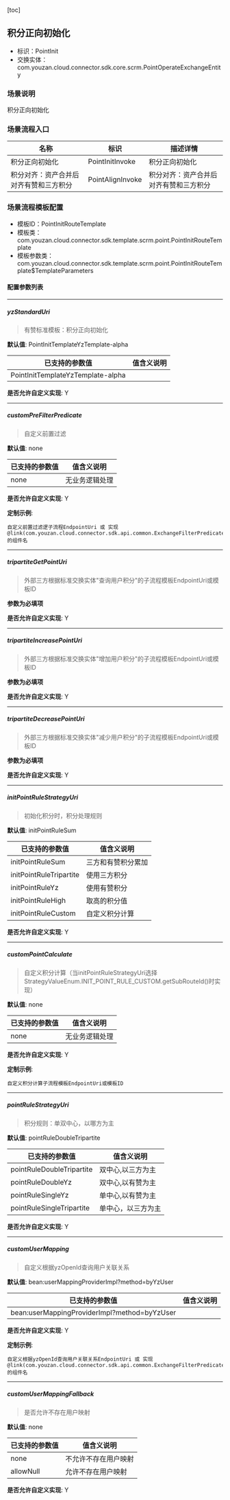 [toc]

## 积分正向初始化
- 标识：PointInit
- 交换实体：com.youzan.cloud.connector.sdk.core.scrm.PointOperateExchangeEntity
### 场景说明
积分正向初始化
### 场景流程入口

名称 | 标识 | 描述详情
---|---|---
积分正向初始化 | PointInitInvoke | 积分正向初始化
积分对齐：资产合并后对齐有赞和三方积分 | PointAlignInvoke | 积分对齐：资产合并后对齐有赞和三方积分

### 场景流程模板配置
- 模板ID：PointInitRouteTemplate
- 模板类：com.youzan.cloud.connector.sdk.template.scrm.point.PointInitRouteTemplate
- 模板参数类：com.youzan.cloud.connector.sdk.template.scrm.point.PointInitRouteTemplate$TemplateParameters

#### 配置参数列表

---
##### yzStandardUri
> 有赞标准模板：积分正向初始化

**默认值**: PointInitTemplateYzTemplate-alpha

已支持的参数值 | 值含义说明
---|---
PointInitTemplateYzTemplate-alpha | 

**是否允许自定义实现**: Y

---
##### customPreFilterPredicate
> 自定义前置过滤

**默认值**: none

已支持的参数值 | 值含义说明
---|---
none | 无业务逻辑处理

**是否允许自定义实现**: Y


**定制示例**:
```
自定义前置过滤逻子流程EndpointUri 或 实现@link(com.youzan.cloud.connector.sdk.api.common.ExchangeFilterPredicate)的组件名
```
---
##### tripartiteGetPointUri
> 外部三方根据标准交换实体"查询用户积分"的子流程模板EndpointUri或模板ID

**参数为必填项**


**是否允许自定义实现**: Y

---
##### tripartiteIncreasePointUri
> 外部三方根据标准交换实体"增加用户积分"的子流程模板EndpointUri或模板ID

**参数为必填项**


**是否允许自定义实现**: Y

---
##### tripartiteDecreasePointUri
> 外部三方根据标准交换实体"减少用户积分"的子流程模板EndpointUri或模板ID

**参数为必填项**


**是否允许自定义实现**: Y

---
##### initPointRuleStrategyUri
> 初始化积分时，积分处理规则

**默认值**: initPointRuleSum

已支持的参数值 | 值含义说明
---|---
initPointRuleSum | 三方和有赞积分累加
initPointRuleTripartite | 使用三方积分
initPointRuleYz | 使用有赞积分
initPointRuleHigh | 取高的积分值
initPointRuleCustom | 自定义积分计算

**是否允许自定义实现**: Y

---
##### customPointCalculate
> 自定义积分计算（当initPointRuleStrategyUri选择StrategyValueEnum.INIT_POINT_RULE_CUSTOM.getSubRouteId()时实现）

**默认值**: none

已支持的参数值 | 值含义说明
---|---
none | 无业务逻辑处理

**是否允许自定义实现**: Y


**定制示例**:
```
自定义积分计算子流程模板EndpointUri或模板ID
```
---
##### pointRuleStrategyUri
> 积分规则：单双中心，以哪方为主

**默认值**: pointRuleDoubleTripartite

已支持的参数值 | 值含义说明
---|---
pointRuleDoubleTripartite | 双中心,以三方为主
pointRuleDoubleYz | 双中心,以有赞为主
pointRuleSingleYz | 单中心,以有赞为主
pointRuleSingleTripartite | 单中心，以三方为主

**是否允许自定义实现**: Y

---
##### customUserMapping
> 自定义根据yzOpenId查询用户关联关系

**默认值**: bean:userMappingProviderImpl?method=byYzUser

已支持的参数值 | 值含义说明
---|---
bean:userMappingProviderImpl?method=byYzUser | 

**是否允许自定义实现**: Y


**定制示例**:
```
自定义根据yzOpenId查询用户关联关系EndpointUri 或 实现@link(com.youzan.cloud.connector.sdk.api.common.ExchangeFilterPredicate)的组件名
```
---
##### customUserMappingFallback
> 是否允许不存在用户映射

**默认值**: none

已支持的参数值 | 值含义说明
---|---
none | 不允许不存在用户映射
allowNull | 允许不存在用户映射

**是否允许自定义实现**: Y


